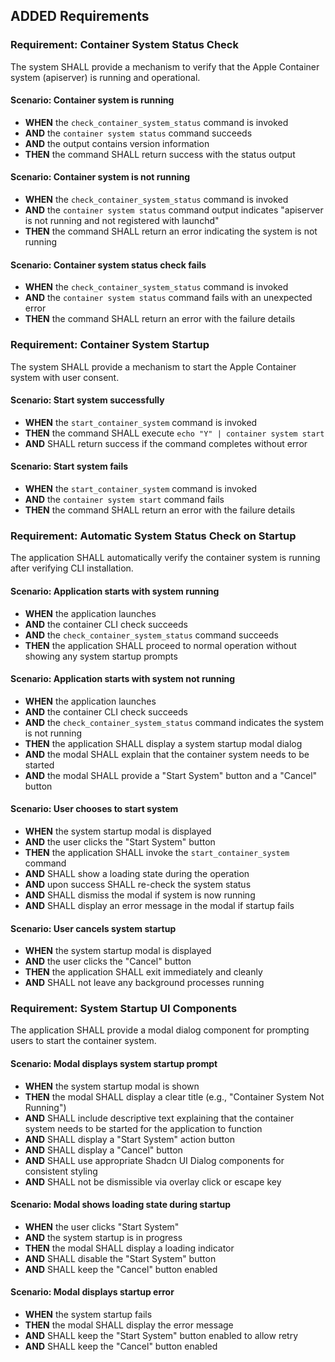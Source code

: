 ## ADDED Requirements

### Requirement: Container System Status Check

The system SHALL provide a mechanism to verify that the Apple Container system (apiserver) is running and operational.

#### Scenario: Container system is running

- **WHEN** the `check_container_system_status` command is invoked
- **AND** the `container system status` command succeeds
- **AND** the output contains version information
- **THEN** the command SHALL return success with the status output

#### Scenario: Container system is not running

- **WHEN** the `check_container_system_status` command is invoked
- **AND** the `container system status` command output indicates "apiserver is not running and not registered with launchd"
- **THEN** the command SHALL return an error indicating the system is not running

#### Scenario: Container system status check fails

- **WHEN** the `check_container_system_status` command is invoked
- **AND** the `container system status` command fails with an unexpected error
- **THEN** the command SHALL return an error with the failure details

### Requirement: Container System Startup

The system SHALL provide a mechanism to start the Apple Container system with user consent.

#### Scenario: Start system successfully

- **WHEN** the `start_container_system` command is invoked
- **THEN** the command SHALL execute `echo "Y" | container system start`
- **AND** SHALL return success if the command completes without error

#### Scenario: Start system fails

- **WHEN** the `start_container_system` command is invoked
- **AND** the `container system start` command fails
- **THEN** the command SHALL return an error with the failure details

### Requirement: Automatic System Status Check on Startup

The application SHALL automatically verify the container system is running after verifying CLI installation.

#### Scenario: Application starts with system running

- **WHEN** the application launches
- **AND** the container CLI check succeeds
- **AND** the `check_container_system_status` command succeeds
- **THEN** the application SHALL proceed to normal operation without showing any system startup prompts

#### Scenario: Application starts with system not running

- **WHEN** the application launches
- **AND** the container CLI check succeeds
- **AND** the `check_container_system_status` command indicates the system is not running
- **THEN** the application SHALL display a system startup modal dialog
- **AND** the modal SHALL explain that the container system needs to be started
- **AND** the modal SHALL provide a "Start System" button and a "Cancel" button

#### Scenario: User chooses to start system

- **WHEN** the system startup modal is displayed
- **AND** the user clicks the "Start System" button
- **THEN** the application SHALL invoke the `start_container_system` command
- **AND** SHALL show a loading state during the operation
- **AND** upon success SHALL re-check the system status
- **AND** SHALL dismiss the modal if system is now running
- **AND** SHALL display an error message in the modal if startup fails

#### Scenario: User cancels system startup

- **WHEN** the system startup modal is displayed
- **AND** the user clicks the "Cancel" button
- **THEN** the application SHALL exit immediately and cleanly
- **AND** SHALL not leave any background processes running

### Requirement: System Startup UI Components

The application SHALL provide a modal dialog component for prompting users to start the container system.

#### Scenario: Modal displays system startup prompt

- **WHEN** the system startup modal is shown
- **THEN** the modal SHALL display a clear title (e.g., "Container System Not Running")
- **AND** SHALL include descriptive text explaining that the container system needs to be started for the application to function
- **AND** SHALL display a "Start System" action button
- **AND** SHALL display a "Cancel" button
- **AND** SHALL use appropriate Shadcn UI Dialog components for consistent styling
- **AND** SHALL not be dismissible via overlay click or escape key

#### Scenario: Modal shows loading state during startup

- **WHEN** the user clicks "Start System"
- **AND** the system startup is in progress
- **THEN** the modal SHALL display a loading indicator
- **AND** SHALL disable the "Start System" button
- **AND** SHALL keep the "Cancel" button enabled

#### Scenario: Modal displays startup error

- **WHEN** the system startup fails
- **THEN** the modal SHALL display the error message
- **AND** SHALL keep the "Start System" button enabled to allow retry
- **AND** SHALL keep the "Cancel" button enabled
